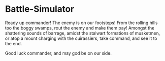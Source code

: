 # Battle-Simulator
Ready up commander! The enemy is on our footsteps!
From the rolling hills too the boggy swamps, rout the enemy and make them pay!
Amongst the shattering sounds of barrage, amidst the stalwart formations of musketmen, or atop a mount charging with the cuirassiers, take command, and see it to the end.

Good luck commander, and may god be on our side.



